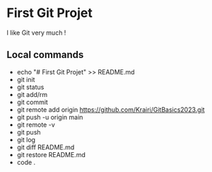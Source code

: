 # First Git Projet 

I like Git very much !

## Local commands

- echo "# First Git Projet" >> README.md
- git init
- git status
- git add/rm
- git commit
- git remote add origin https://github.com/Krairi/GitBasics2023.git
- git push -u origin main
- git remote -v
- git push
- git log
- git diff README.md
- git restore README.md
- code .